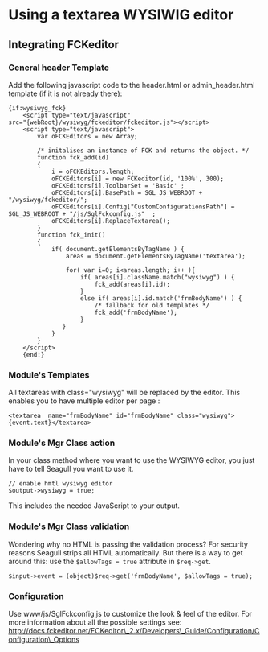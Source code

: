 <!-- Name: Howto/Templates/IntegrateWYSIWYG -->
<!-- Version: 13 -->
<!-- Last-Modified: 2009/09/14 00:45:04 -->
<!-- Author: lyric -->
# Using a textarea WYSIWIG editor

## Integrating FCKeditor

### General header Template
Add the following javascript code to the header.html or
admin\_header.html template (if it is not already there):


	{if:wysiwyg_fck}
	    <script type="text/javascript"
	src="{webRoot}/wysiwyg/fckeditor/fckeditor.js"></script>
	    <script type="text/javascript">
	        var oFCKEditors = new Array;
	
	        /* initalises an instance of FCK and returns the object. */
	        function fck_add(id)
	        {
	            i = oFCKEditors.length;
	            oFCKEditors[i] = new FCKeditor(id, '100%', 300);
	            oFCKEditors[i].ToolbarSet = 'Basic' ;
	            oFCKEditors[i].BasePath = SGL_JS_WEBROOT +
	"/wysiwyg/fckeditor/";
	            oFCKEditors[i].Config["CustomConfigurationsPath"] =
	SGL_JS_WEBROOT + "/js/SglFckconfig.js"  ;
	            oFCKEditors[i].ReplaceTextarea();
	        }
	        function fck_init()
	        {
	            if( document.getElementsByTagName ) {
	                areas = document.getElementsByTagName('textarea');
	
	                for( var i=0; i<areas.length; i++ ){
	                    if( areas[i].className.match("wysiwyg") ) {
	                        fck_add(areas[i].id);
	                    }
	                    else if( areas[i].id.match('frmBodyName') ) {
	                        /* fallback for old templates */
	                        fck_add('frmBodyName');
	                    }
	               }
	            }
	        }
	    </script>
	    {end:}

### Module's Templates
All textareas with class="wysiwyg" will be replaced by the editor. This enables you to have multiple editor per page :

	<textarea  name="frmBodyName" id="frmBodyName" class="wysiwyg">{event.text}</textarea>

### Module's Mgr Class action
In your class method where you want to use the WYSIWYG editor, you just have to tell Seagull you want to use it.

	// enable hmtl wysiwyg editor
	$output->wysiwyg = true;

This includes the needed JavaScript to your output.


### Module's Mgr Class validation
Wondering why no HTML is passing the validation process? For security reasons Seagull strips all HTML automatically. But there is a way to get around this: use the `$allowTags = true` attribute in `$req->get`.

	$input->event = (object)$req->get('frmBodyName', $allowTags = true);



### Configuration
Use www/js/SglFckconfig.js to customize the look & feel of the editor. For more information about all the possible settings see: http://docs.fckeditor.net/FCKeditor\_2.x/Developers\_Guide/Configuration/Configuration\_Options
